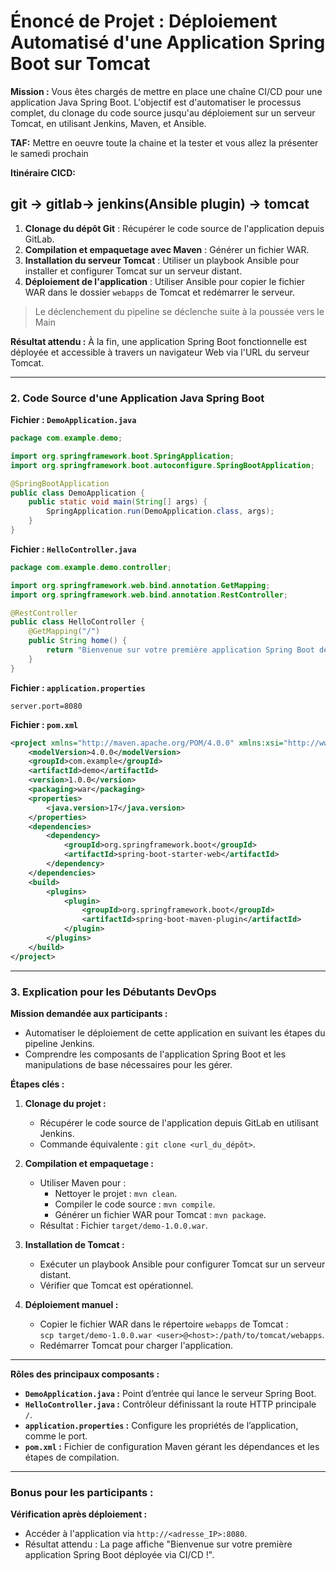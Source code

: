 # Énoncé de Projet : Déploiement Automatisé d'une Application Spring Boot sur Tomcat
**Mission :**
Vous êtes chargés de mettre en place une chaîne CI/CD pour une application Java Spring Boot. L'objectif est d'automatiser le processus complet, du clonage du code source jusqu'au déploiement sur un serveur Tomcat, en utilisant Jenkins, Maven, et Ansible. 

**TAF:** Mettre en oeuvre toute la chaine et la tester et vous allez la présenter le samedi prochain 

**Itinéraire CICD:**
## git -> gitlab-> jenkins(Ansible plugin) -> tomcat
1. **Clonage du dépôt Git** : Récupérer le code source de l'application depuis GitLab.
2. **Compilation et empaquetage avec Maven** : Générer un fichier WAR.
3. **Installation du serveur Tomcat** : Utiliser un playbook Ansible pour installer et configurer Tomcat sur un serveur distant.
4. **Déploiement de l'application** : Utiliser Ansible pour copier le fichier WAR dans le dossier `webapps` de Tomcat et redémarrer le serveur.

> Le déclenchement du pipeline se déclenche suite à la poussée vers le Main

**Résultat attendu :**
À la fin, une application Spring Boot fonctionnelle est déployée et accessible à travers un navigateur Web via l'URL du serveur Tomcat.

---

### **2. Code Source d'une Application Java Spring Boot**

**Fichier : `DemoApplication.java`**
```java
package com.example.demo;

import org.springframework.boot.SpringApplication;
import org.springframework.boot.autoconfigure.SpringBootApplication;

@SpringBootApplication
public class DemoApplication {
    public static void main(String[] args) {
        SpringApplication.run(DemoApplication.class, args);
    }
}
```

**Fichier : `HelloController.java`**
```java
package com.example.demo.controller;

import org.springframework.web.bind.annotation.GetMapping;
import org.springframework.web.bind.annotation.RestController;

@RestController
public class HelloController {
    @GetMapping("/")
    public String home() {
        return "Bienvenue sur votre première application Spring Boot déployée via CI/CD !";
    }
}
```

**Fichier : `application.properties`**
```properties
server.port=8080
```

**Fichier : `pom.xml`**
```xml
<project xmlns="http://maven.apache.org/POM/4.0.0" xmlns:xsi="http://www.w3.org/2001/XMLSchema-instance" xsi:schemaLocation="http://maven.apache.org/POM/4.0.0 http://maven.apache.org/xsd/maven-4.0.0.xsd">
    <modelVersion>4.0.0</modelVersion>
    <groupId>com.example</groupId>
    <artifactId>demo</artifactId>
    <version>1.0.0</version>
    <packaging>war</packaging>
    <properties>
        <java.version>17</java.version>
    </properties>
    <dependencies>
        <dependency>
            <groupId>org.springframework.boot</groupId>
            <artifactId>spring-boot-starter-web</artifactId>
        </dependency>
    </dependencies>
    <build>
        <plugins>
            <plugin>
                <groupId>org.springframework.boot</groupId>
                <artifactId>spring-boot-maven-plugin</artifactId>
            </plugin>
        </plugins>
    </build>
</project>
```

---

### **3. Explication pour les Débutants DevOps**

**Mission demandée aux participants :**
- Automatiser le déploiement de cette application en suivant les étapes du pipeline Jenkins.
- Comprendre les composants de l'application Spring Boot et les manipulations de base nécessaires pour les gérer.

**Étapes clés :**
1. **Clonage du projet :**
   - Récupérer le code source de l'application depuis GitLab en utilisant Jenkins.
   - Commande équivalente : `git clone <url_du_dépôt>`.

2. **Compilation et empaquetage :**
   - Utiliser Maven pour :
     - Nettoyer le projet : `mvn clean`.
     - Compiler le code source : `mvn compile`.
     - Générer un fichier WAR pour Tomcat : `mvn package`.
   - Résultat : Fichier `target/demo-1.0.0.war`.

3. **Installation de Tomcat :**
   - Exécuter un playbook Ansible pour configurer Tomcat sur un serveur distant.
   - Vérifier que Tomcat est opérationnel.

4. **Déploiement manuel :**
   - Copier le fichier WAR dans le répertoire `webapps` de Tomcat :  
     `scp target/demo-1.0.0.war <user>@<host>:/path/to/tomcat/webapps`.
   - Redémarrer Tomcat pour charger l'application.

---

**Rôles des principaux composants :**
- **`DemoApplication.java` :** Point d’entrée qui lance le serveur Spring Boot.
- **`HelloController.java` :** Contrôleur définissant la route HTTP principale `/`.
- **`application.properties` :** Configure les propriétés de l’application, comme le port.
- **`pom.xml` :** Fichier de configuration Maven gérant les dépendances et les étapes de compilation.

---

### **Bonus pour les participants :**
**Vérification après déploiement :**
- Accéder à l'application via `http://<adresse_IP>:8080`.
- Résultat attendu : La page affiche "Bienvenue sur votre première application Spring Boot déployée via CI/CD !".

